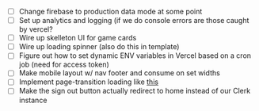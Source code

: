 - [ ] Change firebase to production data mode at some point
- [ ] Set up analytics and logging (if we do console errors are those caught by vercel?
- [ ] Wire up skelleton UI for game cards
- [ ] Wire up loading spinner (also do this in template)
- [ ] Figure out how to set dynamic ENV variables in Vercel based on a cron job (need for access token)
- [ ] Make mobile layout w/ nav footer and consume on set widths
- [ ] Implement page-transition loading like
      [this](https://medium.com/@remoteupskill/how-to-manage-loading-elegantly-in-your-next-js-application-5debbfb4cace)
- [ ] Make the sign out button actually redirect to home instead of our Clerk instance
